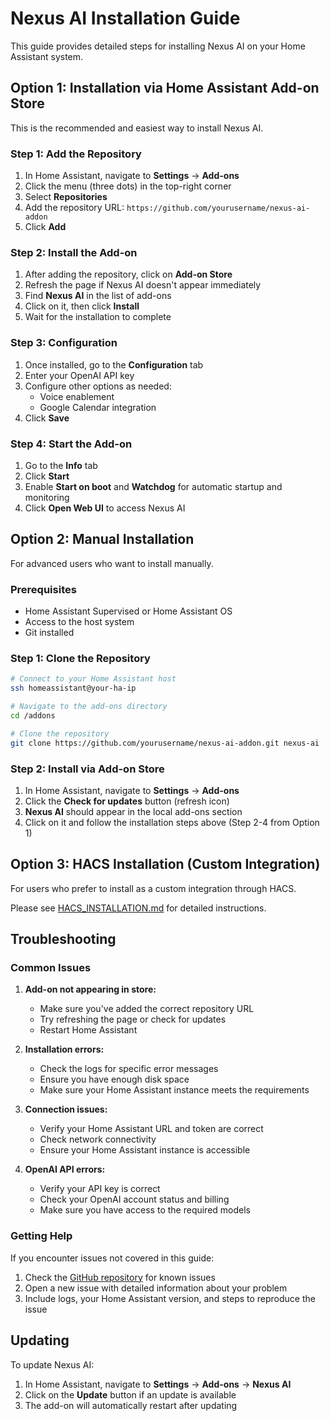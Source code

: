 # Nexus AI Installation Guide

This guide provides detailed steps for installing Nexus AI on your Home Assistant system.

## Option 1: Installation via Home Assistant Add-on Store

This is the recommended and easiest way to install Nexus AI.

### Step 1: Add the Repository

1. In Home Assistant, navigate to **Settings** → **Add-ons**
2. Click the menu (three dots) in the top-right corner 
3. Select **Repositories**
4. Add the repository URL: `https://github.com/yourusername/nexus-ai-addon`
5. Click **Add**

### Step 2: Install the Add-on

1. After adding the repository, click on **Add-on Store**
2. Refresh the page if Nexus AI doesn't appear immediately
3. Find **Nexus AI** in the list of add-ons
4. Click on it, then click **Install**
5. Wait for the installation to complete

### Step 3: Configuration

1. Once installed, go to the **Configuration** tab
2. Enter your OpenAI API key
3. Configure other options as needed:
   - Voice enablement
   - Google Calendar integration
4. Click **Save**

### Step 4: Start the Add-on

1. Go to the **Info** tab
2. Click **Start**
3. Enable **Start on boot** and **Watchdog** for automatic startup and monitoring
4. Click **Open Web UI** to access Nexus AI

## Option 2: Manual Installation

For advanced users who want to install manually.

### Prerequisites

- Home Assistant Supervised or Home Assistant OS
- Access to the host system
- Git installed

### Step 1: Clone the Repository

```bash
# Connect to your Home Assistant host
ssh homeassistant@your-ha-ip

# Navigate to the add-ons directory
cd /addons

# Clone the repository
git clone https://github.com/yourusername/nexus-ai-addon.git nexus-ai
```

### Step 2: Install via Add-on Store

1. In Home Assistant, navigate to **Settings** → **Add-ons**
2. Click the **Check for updates** button (refresh icon)
3. **Nexus AI** should appear in the local add-ons section
4. Click on it and follow the installation steps above (Step 2-4 from Option 1)

## Option 3: HACS Installation (Custom Integration)

For users who prefer to install as a custom integration through HACS.

Please see [HACS_INSTALLATION.md](HACS_INSTALLATION.md) for detailed instructions.

## Troubleshooting

### Common Issues

1. **Add-on not appearing in store:**
   - Make sure you've added the correct repository URL
   - Try refreshing the page or check for updates
   - Restart Home Assistant

2. **Installation errors:**
   - Check the logs for specific error messages
   - Ensure you have enough disk space
   - Make sure your Home Assistant instance meets the requirements

3. **Connection issues:**
   - Verify your Home Assistant URL and token are correct
   - Check network connectivity
   - Ensure your Home Assistant instance is accessible

4. **OpenAI API errors:**
   - Verify your API key is correct
   - Check your OpenAI account status and billing
   - Make sure you have access to the required models

### Getting Help

If you encounter issues not covered in this guide:

1. Check the [GitHub repository](https://github.com/yourusername/nexus-ai-addon) for known issues
2. Open a new issue with detailed information about your problem
3. Include logs, your Home Assistant version, and steps to reproduce the issue

## Updating

To update Nexus AI:

1. In Home Assistant, navigate to **Settings** → **Add-ons** → **Nexus AI**
2. Click on the **Update** button if an update is available
3. The add-on will automatically restart after updating
